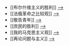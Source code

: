 - [[布尔什维主义的胜利]] [-->](./布尔什维主义的胜利.md)
- [[法俄革命之比较观]] [-->](./法俄革命之比较观.md)
- [[敬告青年]] [-->](./敬告青年.md)
- [[庶民的胜利]] [-->](./庶民的胜利.md)
- [[我的马克思主义观]] [-->](./我的马克思主义观.md)
- [[再论问题与主义]] [-->](./再论问题与主义.md)
